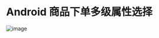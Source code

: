 # Android 商品下单多级属性选择
![image](https://github.com/ztaober/skuDemo/blob/master/%E6%88%AA%E5%9B%BE.jpg)
